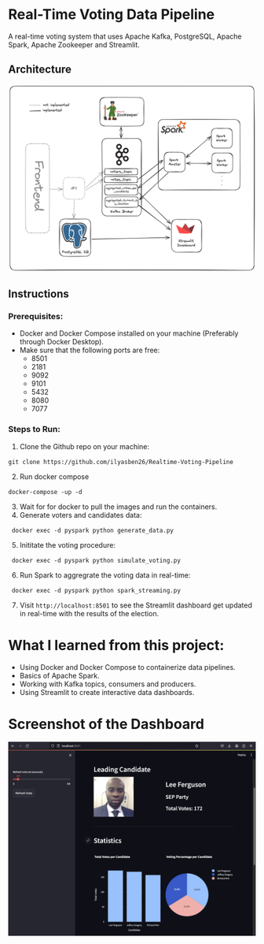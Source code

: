 # Real-Time Voting Data Pipeline

A real-time voting system that uses Apache Kafka, PostgreSQL, Apache Spark, Apache Zookeeper and Streamlit.

## Architecture

![image](./Realtime-Voting-Pipeline.png)

## Instructions

### Prerequisites:

- Docker and Docker Compose installed on your machine (Preferably through Docker Desktop).
- Make sure that the following ports are free:
  - 8501
  - 2181
  - 9092
  - 9101
  - 5432
  - 8080
  - 7077

### Steps to Run:

1. Clone the Github repo on your machine:

```
git clone https://github.com/ilyasben26/Realtime-Voting-Pipeline
```

2. Run docker compose

```
docker-compose -up -d
```

3. Wait for for docker to pull the images and run the containers.
4. Generate voters and candidates data:

```
 docker exec -d pyspark python generate_data.py
```

5. Inititate the voting procedure:

```
 docker exec -d pyspark python simulate_voting.py
```

6. Run Spark to aggregrate the voting data in real-time:

```
 docker exec -d pyspark python spark_streaming.py
```

7. Visit `http://localhost:8501` to see the Streamlit dashboard get updated in real-time with the results of the election.

# What I learned from this project:

- Using Docker and Docker Compose to containerize data pipelines.
- Basics of Apache Spark.
- Working with Kafka topics, consumers and producers.
- Using Streamlit to create interactive data dashboards.

# Screenshot of the Dashboard

![image](./streamlit-dashboard-screenshot.png)
